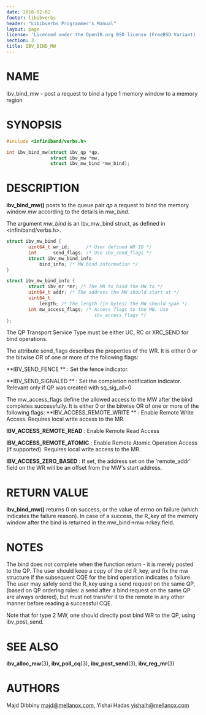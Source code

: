 ```yaml
---
date: 2016-02-02
footer: libibverbs
header: "Libibverbs Programmer's Manual"
layout: page
license: 'Licensed under the OpenIB.org BSD license (FreeBSD Variant) - See COPYING.md'
section: 3
title: IBV_BIND_MW
---
```


# NAME

ibv_bind_mw - post a request to bind a type 1 memory window to a memory region

# SYNOPSIS

```c
#include <infiniband/verbs.h>

int ibv_bind_mw(struct ibv_qp *qp,
                struct ibv_mw *mw,
                struct ibv_mw_bind *mw_bind);
```

# DESCRIPTION

**ibv_bind_mw()** posts to the queue pair *qp* a request to bind the memory
window *mw* according to the details in *mw_bind*.

The argument *mw_bind* is an ibv_mw_bind struct, as defined in
<infiniband/verbs.h>.


```c
struct ibv_mw_bind {
        uint64_t wr_id;      /* User defined WR ID */
        int      send_flags; /* Use ibv_send_flags */
        struct ibv_mw_bind_info
            bind_info; /* MW bind information */
}
```



```c
struct ibv_mw_bind_info {
        struct ibv_mr *mr; /* The MR to bind the MW to */
        uint64_t addr; /* The address the MW should start at */
        uint64_t
            length; /* The length (in bytes) the MW should span */
        int mw_access_flags; /* Access flags to the MW. Use
                                ibv_access_flags */
};
```


The QP Transport Service Type must be either UC, RC or XRC_SEND for bind
operations.

The attribute send_flags describes the properties of the WR. It is either 0 or
the bitwise OR of one or more of the following flags:

**IBV_SEND_FENCE **
:	Set the fence indicator.

**IBV_SEND_SIGNALED **
:	Set the completion notification indicator.  Relevant only if QP was
	created with sq_sig_all=0

The mw_access_flags define the allowed access to the MW after the bind
completes successfully. It is either 0 or the bitwise OR of one
or more of the following flags:
**IBV_ACCESS_REMOTE_WRITE **
:	Enable Remote Write Access. Requires local write access to the MR.

**IBV_ACCESS_REMOTE_READ**
:	Enable Remote Read Access

**IBV_ACCESS_REMOTE_ATOMIC**
:	Enable Remote Atomic Operation Access (if supported). Requires local
	write access to the MR.

**IBV_ACCESS_ZERO_BASED**
:	If set, the address set on the 'remote_addr' field on the WR will be
	an offset from the MW's start address.


# RETURN VALUE

**ibv_bind_mw()** returns 0 on success, or the value of errno on failure
(which indicates the failure reason).  In case of a success, the R_key of the
memory window after the bind is returned in the mw_bind->mw->rkey field.

# NOTES

The bind does not complete when the function return - it is merely posted to
the QP. The user should keep a copy of the old R_key, and fix the mw structure
if the subsequent CQE for the bind operation indicates a failure. The user may
safely send the R_key using a send request on the same QP, (based on QP
ordering rules: a send after a bind request on the same QP are always
ordered), but must not transfer it to the remote in any other manner before
reading a successful CQE.

Note that for type 2 MW, one should directly post bind WR to the QP, using
ibv_post_send.

# SEE ALSO

**ibv_alloc_mw**(3),
**ibv_poll_cq**(3),
**ibv_post_send**(3),
**ibv_reg_mr**(3)

# AUTHORS

Majd Dibbiny <majd@mellanox.com>,
Yishai Hadas <yishaih@mellanox.com>
